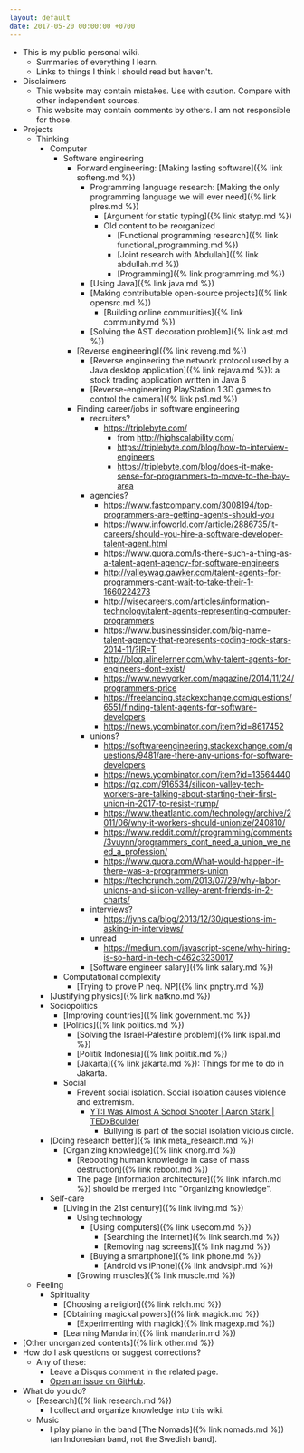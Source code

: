 ```yaml
---
layout: default
date: 2017-05-20 00:00:00 +0700
---
```


- This is my public personal wiki.
    - Summaries of everything I learn.
    - Links to things I think I should read but haven't.
- Disclaimers
    - This website may contain mistakes.
    Use with caution.
    Compare with other independent sources.
    - This website may contain comments by others.
    I am not responsible for those.
- Projects
    - Thinking
        - Computer
            - Software engineering
                - Forward engineering: [Making lasting software]({% link softeng.md %})
                    - Programming language research: [Making the only programming language we will ever need]({% link plres.md %})
                        - [Argument for static typing]({% link statyp.md %})
                        - Old content to be reorganized
                            - [Functional programming research]({% link functional_programming.md %})
                            - [Joint research with Abdullah]({% link abdullah.md %})
                            - [Programming]({% link programming.md %})
                    - [Using Java]({% link java.md %})
                    - [Making contributable open-source projects]({% link opensrc.md %})
                        - [Building online communities]({% link community.md %})
                    - [Solving the AST decoration problem]({% link ast.md %})
                - [Reverse engineering]({% link reveng.md %})
                    - [Reverse engineering the network protocol used by a Java desktop application]({% link rejava.md %}): a stock trading application written in Java 6
                    - [Reverse-engineering PlayStation 1 3D games to control the camera]({% link ps1.md %})
                - Finding career/jobs in software engineering
                    - recruiters?
                        - https://triplebyte.com/
                            - from http://highscalability.com/
                            - https://triplebyte.com/blog/how-to-interview-engineers
                            - https://triplebyte.com/blog/does-it-make-sense-for-programmers-to-move-to-the-bay-area
                    - agencies?
                        - https://www.fastcompany.com/3008194/top-programmers-are-getting-agents-should-you
                        - https://www.infoworld.com/article/2886735/it-careers/should-you-hire-a-software-developer-talent-agent.html
                        - https://www.quora.com/Is-there-such-a-thing-as-a-talent-agent-agency-for-software-engineers
                        - http://valleywag.gawker.com/talent-agents-for-programmers-cant-wait-to-take-their-1-1660224273
                        - http://wisecareers.com/articles/information-technology/talent-agents-representing-computer-programmers
                        - https://www.businessinsider.com/big-name-talent-agency-that-represents-coding-rock-stars-2014-11/?IR=T
                        - http://blog.alinelerner.com/why-talent-agents-for-engineers-dont-exist/
                        - https://www.newyorker.com/magazine/2014/11/24/programmers-price
                        - https://freelancing.stackexchange.com/questions/6551/finding-talent-agents-for-software-developers
                        - https://news.ycombinator.com/item?id=8617452
                    - unions?
                        - https://softwareengineering.stackexchange.com/questions/9481/are-there-any-unions-for-software-developers
                        - https://news.ycombinator.com/item?id=13564440
                        - https://qz.com/916534/silicon-valley-tech-workers-are-talking-about-starting-their-first-union-in-2017-to-resist-trump/
                        - https://www.theatlantic.com/technology/archive/2011/06/why-it-workers-should-unionize/240810/
                        - https://www.reddit.com/r/programming/comments/3vuynn/programmers_dont_need_a_union_we_need_a_profession/
                        - https://www.quora.com/What-would-happen-if-there-was-a-programmers-union
                        - https://techcrunch.com/2013/07/29/why-labor-unions-and-silicon-valley-arent-friends-in-2-charts/
                    - interviews?
                        - https://jvns.ca/blog/2013/12/30/questions-im-asking-in-interviews/
                    - unread
                        - https://medium.com/javascript-scene/why-hiring-is-so-hard-in-tech-c462c3230017
                    - [Software engineer salary]({% link salary.md %})
            - Computational complexity
                - [Trying to prove P neq. NP]({% link pnptry.md %})
        - [Justifying physics]({% link natkno.md %})
        - Sociopolitics
            - [Improving countries]({% link government.md %})
            - [Politics]({% link politics.md %})
                - [Solving the Israel-Palestine problem]({% link ispal.md %})
                - [Politik Indonesia]({% link politik.md %})
                - [Jakarta]({% link jakarta.md %}): Things for me to do in Jakarta.
            - Social
                - Prevent social isolation.
                Social isolation causes violence and extremism.
                    - [YT:I Was Almost A School Shooter \| Aaron Stark \| TEDxBoulder](https://www.youtube.com/watch?v=azRl1dI-Cts)
                        - Bullying is part of the social isolation vicious circle.
        - [Doing research better]({% link meta_research.md %})
            - [Organizing knowledge]({% link knorg.md %})
                - [Rebooting human knowledge in case of mass destruction]({% link reboot.md %})
                - The page [Information architecture]({% link infarch.md %}) should be merged into "Organizing knowledge".
        - Self-care
            - [Living in the 21st century]({% link living.md %})
                - Using technology
                    - [Using computers]({% link usecom.md %})
                        - [Searching the Internet]({% link search.md %})
                        - [Removing nag screens]({% link nag.md %})
                    - [Buying a smartphone]({% link phone.md %})
                        - [Android vs iPhone]({% link andvsiph.md %})
                - [Growing muscles]({% link muscle.md %})
    - Feeling
        - Spirituality
            - [Choosing a religion]({% link relch.md %})
            - [Obtaining magickal powers]({% link magick.md %})
                - [Experimenting with magick]({% link magexp.md %})
            - [Learning Mandarin]({% link mandarin.md %})
- [Other unorganized contents]({% link other.md %})
- How do I ask questions or suggest corrections?
    - Any of these:
        - Leave a Disqus comment in the related page.
        - [Open an issue on GitHub](https://github.com/edom/edom.github.io/issues).
- What do you do?
    - [Research]({% link research.md %})
        - I collect and organize knowledge into this wiki.
    - Music
        - I play piano in the band [The Nomads]({% link nomads.md %}) (an Indonesian band, not the Swedish band).

